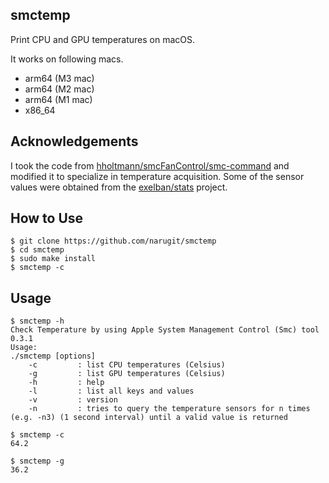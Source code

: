 ## smctemp
Print CPU and GPU temperatures on macOS.

It works on following macs.
- arm64 (M3 mac)
- arm64 (M2 mac)
- arm64 (M1 mac)
- x86_64

## Acknowledgements
I took the code from [hholtmann/smcFanControl/smc-command](https://github.com/hholtmann/smcFanControl/tree/ad374ffb1dd088a7676719e53dbd2886f8fafdff/smc-command) and modified it to specialize in temperature acquisition.
Some of the sensor values were obtained from the [exelban/stats](https://github.com/exelban/stats) project.

## How to Use
```console
$ git clone https://github.com/narugit/smctemp
$ cd smctemp
$ sudo make install
$ smctemp -c
```

## Usage 
```console
$ smctemp -h
Check Temperature by using Apple System Management Control (Smc) tool 0.3.1
Usage:
./smctemp [options]
    -c         : list CPU temperatures (Celsius)
    -g         : list GPU temperatures (Celsius)
    -h         : help
    -l         : list all keys and values
    -v         : version
    -n         : tries to query the temperature sensors for n times (e.g. -n3) (1 second interval) until a valid value is returned

$ smctemp -c
64.2

$ smctemp -g
36.2
```
